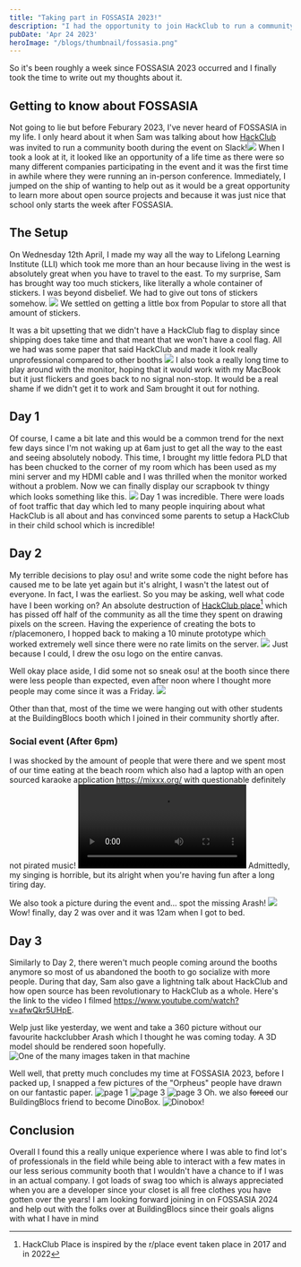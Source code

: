 ```yaml
---
title: "Taking part in FOSSASIA 2023!"
description: "I had the opportunity to join HackClub to run a community booth over at FOSSASIA 2023! It was truly an amazing experience."
pubDate: 'Apr 24 2023'
heroImage: "/blogs/thumbnail/fossasia.png" 
---
```

So it's been roughly a week since FOSSASIA 2023 occurred and I finally took the time to write out my thoughts about it. 

## Getting to know about FOSSASIA
Not going to lie but before Feburary 2023, I've never heard of FOSSASIA in my life. I only heard about it when Sam was talking about how [HackClub](https://hackclub.com) was invited to run a community booth during the event on Slack!![](https://github.com/provsalt/provsalt/blob/stable/src/lib/blogs/fossasia_23/Pasted%20image%2020230423233408.png?raw=true)
When I took a look at it, it looked like an opportunity of a life time as there were so many different companies participating in the event and it was the first time in awhile where they were running an in-person conference. Immediately, I jumped on the ship of wanting to help out as it would be a great opportunity to learn more about open source projects and because it was just nice that school only starts the week after FOSSASIA.

## The Setup
On Wednesday 12th April, I made my way all the way to Lifelong Learning Institute (LLI) which took me more than an hour because living in the west is absolutely great when you have to travel to the east. To my surprise, Sam has brought way too much stickers, like literally a whole container of stickers. I was beyond disbelief. We had to give out tons of stickers somehow.
![](https://github.com/provsalt/provsalt/blob/stable/src/lib/blogs/fossasia_23/Pasted%20image%2020230423234841.png?raw=true)
We settled on getting a little box from Popular to store all that amount of stickers. 

It was a bit upsetting that we didn't have a HackClub flag to display since shipping does take time and that meant that we won't have a cool flag. All we had was some paper that said HackClub and made it look really unprofessional compared to other booths
![](https://github.com/provsalt/provsalt/blob/stable/src/lib/blogs/fossasia_23/Pasted%20image%2020230423234953.png?raw=true)
I also took a really long time to play around with the monitor, hoping that it would work with my MacBook but it just flickers and goes back to no signal non-stop. It would be a real shame if we didn't get it to work and Sam brought it out for nothing.

## Day 1
Of course, I came a bit late and this would be a common trend for the next few days since I'm not waking up at 6am just to get all the way to the east and seeing absolutely nobody. This time, I brought my little fedora PLD that has been chucked to the corner of my room which has been used as my mini server and my HDMI cable and I was thrilled when the monitor worked without a problem. Now we can finally display our scrapbook tv thingy which looks something like this.
![](https://github.com/provsalt/provsalt/blob/stable/src/lib/blogs/fossasia_23/Pasted%20image%2020230423235806.png?raw=true)
Day 1 was incredible. There were loads of foot traffic that day which led to many people inquiring about what HackClub is all about and has convinced some parents to setup a HackClub in their child school which is incredible!

## Day 2
My terrible decisions to play osu! and write some code the night before has caused me to be late yet again but it's alright, I wasn't the latest out of everyone. In fact, I was the earliest. 
So you may be asking, well what code have I been working on? An absolute destruction of [HackClub place](https://place.hackclub.com)[^1] which has pissed off half of the community as all the time they spent on drawing pixels on the screen. Having the experience of creating the bots to r/placemonero, I hopped back to making a 10 minute prototype which worked extremely well since there were no rate limits on the server.
![](https://github.com/provsalt/provsalt/blob/stable/src/lib/blogs/fossasia_23/Pasted%20image%2020230424001711.png?raw=true)
Just because I could, I drew the osu logo on the entire canvas.

Well okay place aside, I did some not so sneak osu! at the booth since there were less people than expected, even after noon where I thought more people may come since it was a Friday.
![](https://github.com/provsalt/provsalt/blob/stable/src/lib/blogs/fossasia_23/hack-club-booth.jpg?raw=true)

Other than that, most of the time we were hanging out with other students at the BuildingBlocs booth which I joined in their community shortly after.
### Social event (After 6pm)
I was shocked by the amount of people that were there and we spent most of our time eating at the beach room which also had a laptop with an open sourced karaoke application https://mixxx.org/ with questionable definitely not pirated music!
![](https://github.com/provsalt/provsalt/blob/stable/src/lib/blogs/fossasia_23/20230414_201413_lmc_8.4~2.mp4?raw=true)
Admittedly, my singing is horrible, but its alright when you're having fun after a long tiring day.

We also took a picture during the event and... spot the missing Arash!
![](https://github.com/provsalt/provsalt/blob/stable/src/lib/blogs/fossasia_23/Pasted%20image%2020230424003312.png?raw=true)
Wow! finally, day 2 was over and it was 12am when I got to bed.

## Day 3
Similarly to Day 2, there weren't much people coming around the booths anymore so most of us abandoned the booth to go socialize with more people. 
During that day, Sam also gave a lightning talk about HackClub and how open source has been revolutionary to HackClub as a whole. Here's the link to the video I filmed https://www.youtube.com/watch?v=afwQkr5UHpE.

Welp just like yesterday, we went and take a 360 picture without our favourite hackclubber Arash which I thought he was coming today. A 3D model should be rendered soon hopefully.
![One of the many images taken in that machine](https://github.com/provsalt/provsalt/blob/stable/src/lib/blogs/fossasia_23/125.jpg?raw=true)

Well well, that pretty much concludes my time at FOSSASIA 2023, before I packed up, I snapped a few pictures of the "Orpheus" people have drawn on our fantastic paper.
![page 1](https://github.com/provsalt/provsalt/blob/stable/src/lib/blogs/fossasia_23/20230415_170711_lmc_8.4.jpg?raw=true)
![page 3](https://github.com/provsalt/provsalt/blob/stable/src/lib/blogs/fossasia_23/20230415_170811_lmc_8.4.jpg?raw=true)
![page 3](https://github.com/provsalt/provsalt/blob/stable/src/lib/blogs/fossasia_23/20230415_170843_lmc_8.4.jpg?raw=true)
Oh. we also ~~forced~~ our BuildingBlocs friend to become DinoBox.
![Dinobox!](https://github.com/provsalt/provsalt/blob/stable/src/lib/blogs/fossasia_23/20230415_170740_lmc_8.4.jpg?raw=true)
## Conclusion
Overall I found this a really unique experience where I was able to find lot's of professionals in the field while being able to interact with a few mates in our less serious community booth that I wouldn't have a chance to if I was in an actual company. I got loads of swag too which is always appreciated when you are a developer since your closet is all free clothes you have gotten over the years! I am looking forward joining in on FOSSASIA 2024 and help out with the folks over at BuildingBlocs since their goals aligns with what I have in mind
 
[^1]: HackClub Place is inspired by the r/place event taken place in 2017 and in 2022